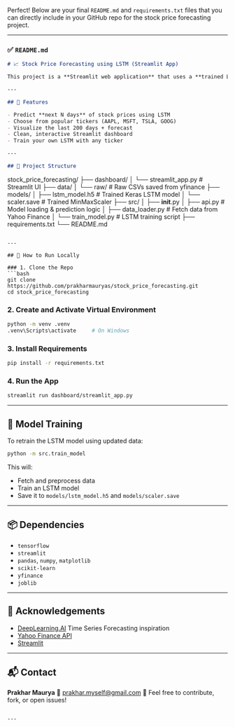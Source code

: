 Perfect! Below are your final `README.md` and `requirements.txt` files that you can directly include in your GitHub repo for the stock price forecasting project.

---

### ✅ `README.md`

```markdown
# 📈 Stock Price Forecasting using LSTM (Streamlit App)

This project is a **Streamlit web application** that uses a **trained LSTM (Long Short-Term Memory)** model to forecast future stock prices based on historical closing price data. You can forecast stock prices for companies like **AAPL, MSFT, GOOG, TSLA, etc.** using a time-series deep learning approach.

---

## 🚀 Features

- Predict **next N days** of stock prices using LSTM
- Choose from popular tickers (AAPL, MSFT, TSLA, GOOG)
- Visualize the last 200 days + forecast
- Clean, interactive Streamlit dashboard
- Train your own LSTM with any ticker

---

## 📂 Project Structure

```

stock\_price\_forecasting/
├── dashboard/
│   └── streamlit\_app.py        # Streamlit UI
├── data/
│   └── raw/                    # Raw CSVs saved from yfinance
├── models/
│   ├── lstm\_model.h5           # Trained Keras LSTM model
│   └── scaler.save             # Trained MinMaxScaler
├── src/
│   ├── **init**.py
│   ├── api.py                  # Model loading & prediction logic
│   ├── data\_loader.py          # Fetch data from Yahoo Finance
│   └── train\_model.py          # LSTM training script
├── requirements.txt
└── README.md

````

---

## 🧪 How to Run Locally

### 1. Clone the Repo
```bash
git clone https://github.com/prakharmauryas/stock_price_forecasting.git
cd stock_price_forecasting
````

### 2. Create and Activate Virtual Environment

```bash
python -m venv .venv
.venv\Scripts\activate     # On Windows
```

### 3. Install Requirements

```bash
pip install -r requirements.txt
```

### 4. Run the App

```bash
streamlit run dashboard/streamlit_app.py
```

---

## 🧠 Model Training

To retrain the LSTM model using updated data:

```bash
python -m src.train_model
```

This will:

* Fetch and preprocess data
* Train an LSTM model
* Save it to `models/lstm_model.h5` and `models/scaler.save`

---

## 📦 Dependencies

* `tensorflow`
* `streamlit`
* `pandas`, `numpy`, `matplotlib`
* `scikit-learn`
* `yfinance`
* `joblib`

---

## 🙌 Acknowledgements

* [DeepLearning.AI](https://deeplearning.ai/) Time Series Forecasting inspiration
* [Yahoo Finance API](https://pypi.org/project/yfinance/)
* [Streamlit](https://streamlit.io/)

---

## 📬 Contact

**Prakhar Maurya**
📧 [prakhar.myself@gmail.com](mailto:prakhar.myself@gmail.com)
📌 Feel free to contribute, fork, or open issues!

````

---



